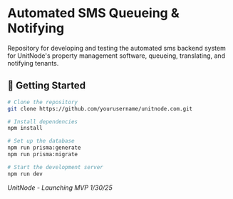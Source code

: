 # Automated SMS Queueing & Notifying

Repository for developing and testing the automated sms backend system for UnitNode's property management software, queueing, translating, and notifying tenants.

## 🚀 Getting Started

```bash
# Clone the repository
git clone https://github.com/yourusername/unitnode.com.git

# Install dependencies
npm install

# Set up the database
npm run prisma:generate
npm run prisma:migrate

# Start the development server
npm run dev
```

*UnitNode - Launching MVP 1/30/25*
